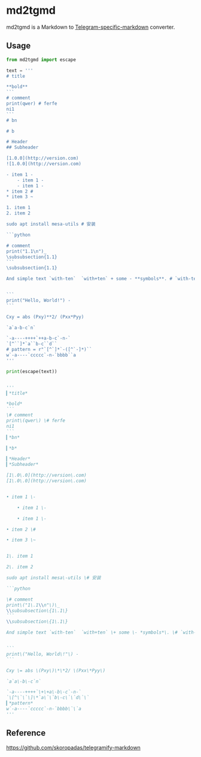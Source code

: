# md2tgmd

md2tgmd is a Markdown to [Telegram-specific-markdown](https://core.telegram.org/bots/api#formatting-options) converter.

## Usage

~~~python
from md2tgmd import escape

text = '''
# title

**bold**
```
# comment
print(qwer) # ferfe
ni1
```
# bn

# b

# Header
## Subheader

[1.0.0](http://version.com)
![1.0.0](http://version.com)

- item 1 -
    - item 1 -
    - item 1 -
* item 2 #
* item 3 ~

1. item 1
2. item 2

sudo apt install mesa-utils # 安装

```python

# comment
print("1.1\n")_
\subsubsection{1.1}
```
\subsubsection{1.1}

And simple text `with-ten`  `with+ten` + some - **symbols**. # `with-ten`里面的`-`不会被转义


```
print("Hello, World!") -
```

Cxy = abs (Pxy)**2/ (Pxx*Pyy)

`a`a-b-c`n`

`-a----++++`++a-b-c`-n-`
`[^``]*`a``b-c``d``
# pattern = r"`[^`]*`-([^`-]*)``
w`-a----`ccccc`-n-`bbbb``a
'''

print(escape(text))


'''
▎*title*

*bold*
```
\# comment
print\(qwer\) \# ferfe
ni1
```
▎*bn*

▎*b*

▎*Header*
▎*Subheader*

[1\.0\.0](http://version\.com)
[1\.0\.0](http://version\.com)


• item 1 \-

    • item 1 \-

    • item 1 \-

• item 2 \#

• item 3 \~


1\. item 1

2\. item 2

sudo apt install mesa\-utils \# 安装

```python

\# comment
print\("1\.1\\n"\)\_
\\subsubsection\{1\.1\}
```
\\subsubsection\{1\.1\}

And simple text `with-ten`  `with+ten` \+ some \- *symbols*\. \# `with-ten`里面的`-`不会被转义


```
print\("Hello, World\!"\) -
```

Cxy \= abs \(Pxy\)\*\*2/ \(Pxx\*Pyy\)

`a`a\-b\-c`n`

`-a----++++`\+\+a\-b\-c`-n-`
`\[^\`\`\]\*`a\`\`b\-c\`\`d\`\`
▎*pattern*
w`-a----`ccccc`-n-`bbbb\`\`a
'''

~~~

## Reference

https://github.com/skoropadas/telegramify-markdown